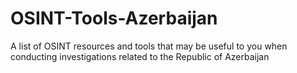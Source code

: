 # OSINT-Tools-Azerbaijan
A list of OSINT resources and tools that may be useful to you when conducting investigations related to the Republic of Azerbaijan
